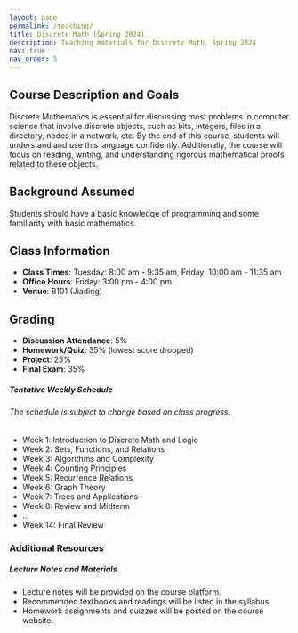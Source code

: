 ```yaml
---
layout: page
permalink: /teaching/
title: Discrete Math (Spring 2024)
description: Teaching materials for Discrete Math, Spring 2024
nav: true
nav_order: 5
---
```


## Course Description and Goals

Discrete Mathematics is essential for discussing most problems in computer science that involve discrete objects, such as bits, integers, files in a directory, nodes in a network, etc. By the end of this course, students will understand and use this language confidently. Additionally, the course will focus on reading, writing, and understanding rigorous mathematical proofs related to these objects.

## Background Assumed

Students should have a basic knowledge of programming and some familiarity with basic mathematics.

## Class Information

- **Class Times**: Tuesday: 8:00 am - 9:35 am, Friday: 10:00 am - 11:35 am  
- **Office Hours**: Friday: 3:00 pm - 4:00 pm  
- **Venue**: B101 (Jiading)

## Grading

- **Discussion Attendance**: 5%
- **Homework/Quiz**: 35% (lowest score dropped)
- **Project**: 25%
- **Final Exam**: 35%

<div class="card mt-3">
  <div class="p-3">
    <div class="row">
      <div class="col-sm-10">
        <h5 class="font-weight-bold">Tentative Weekly Schedule</h5>
      </div>
      <div class="col-sm-2 text-left text-sm-right">
      </div>
    </div>
    <h6 class="font-italic mt-2 mt-sm-0">The schedule is subject to change based on class progress.</h6>
    <ul class="card-text font-weight-light list-group list-group-flush">
      <li class="list-group-item">Week 1: Introduction to Discrete Math and Logic</li>
      <li class="list-group-item">Week 2: Sets, Functions, and Relations</li>
      <li class="list-group-item">Week 3: Algorithms and Complexity</li>
      <li class="list-group-item">Week 4: Counting Principles</li>
      <li class="list-group-item">Week 5: Recurrence Relations</li>
      <li class="list-group-item">Week 6: Graph Theory</li>
      <li class="list-group-item">Week 7: Trees and Applications</li>
      <li class="list-group-item">Week 8: Review and Midterm</li>
      <li class="list-group-item">...</li>
      <li class="list-group-item">Week 14: Final Review</li>
    </ul>
  </div>
</div>

<h3 class="mt-4">Additional Resources</h3>

<div class="card mt-3">
  <div class="p-3">
    <div class="row">
      <div class="col-sm-10">
        <h5 class="font-weight-bold">Lecture Notes and Materials</h5>
      </div>
      <div class="col-sm-2 text-left text-sm-right">
      </div>
    </div>
    <ul class="card-text font-weight-light list-group list-group-flush">
      <li class="list-group-item">Lecture notes will be provided on the course platform.</li>
      <li class="list-group-item">Recommended textbooks and readings will be listed in the syllabus.</li>
      <li class="list-group-item">Homework assignments and quizzes will be posted on the course website.</li>
    </ul>
  </div>
</div>
